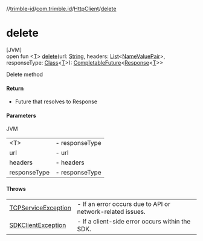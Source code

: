 //[trimble-id](../../../index.md)/[com.trimble.id](../index.md)/[HttpClient](index.md)/[delete](delete.md)

# delete

[JVM]\
open fun &lt;[T](delete.md)&gt; [delete](delete.md)(url: [String](https://docs.oracle.com/javase/8/docs/api/java/lang/String.html), headers: [List](https://docs.oracle.com/javase/8/docs/api/java/util/List.html)&lt;[NameValuePair](../-name-value-pair/index.md)&gt;, responseType: [Class](https://docs.oracle.com/javase/8/docs/api/java/lang/Class.html)&lt;[T](delete.md)&gt;): [CompletableFuture](https://docs.oracle.com/javase/8/docs/api/java/util/concurrent/CompletableFuture.html)&lt;[Response](../-response/index.md)&lt;[T](delete.md)&gt;&gt;

Delete method

#### Return

- Future that resolves to Response

#### Parameters

JVM

| | |
|---|---|
| &lt;T&gt; | - responseType |
| url | - url |
| headers | - headers |
| responseType | - responseType |

#### Throws

| | |
|---|---|
| [TCPServiceException](../-t-c-p-service-exception/index.md) | - If an error occurs due to API or network-related issues. |
| [SDKClientException](../-s-d-k-client-exception/index.md) | - If a client-side error occurs within the SDK. |
